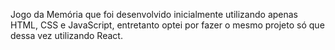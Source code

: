Jogo da Memória que foi desenvolvido inicialmente utilizando apenas HTML, CSS e JavaScript, entretanto optei por fazer o mesmo projeto só que dessa vez utilizando React.
